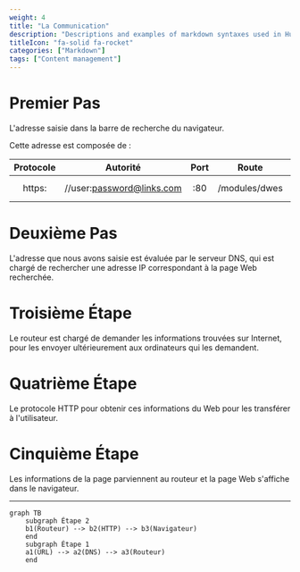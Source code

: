 ```yaml
---
weight: 4
title: "La Communication"
description: "Descriptions and examples of markdown syntaxes used in Hugo."
titleIcon: "fa-solid fa-rocket"
categories: ["Markdown"]
tags: ["Content management"]
---
```


# Premier Pas
L'adresse saisie dans la barre de recherche du navigateur.

Cette adresse est composée de :

|Protocole|Autorité|Port|Route|Paramètres|Fragment|
|:---:|:---:|:---:|:---:|:---:|:---:|
|https:|//user:password@links.com|:80|/modules/dwes|?id=123&search=php|#objects-111|

# Deuxième Pas
L'adresse que nous avons saisie est évaluée par le serveur DNS, qui est chargé de rechercher une adresse IP correspondant à la page Web recherchée.

# Troisième Étape
Le routeur est chargé de demander les informations trouvées sur Internet, pour les envoyer ultérieurement aux ordinateurs qui les demandent.

# Quatrième Étape
Le protocole HTTP pour obtenir ces informations du Web pour les transférer à l'utilisateur.

# Cinquième Étape
Les informations de la page parviennent au routeur et la page Web s'affiche dans le navigateur.

***

<!-- Contour de sirène -->
``` mermaid
graph TB
    subgraph Étape 2
    b1(Routeur) --> b2(HTTP) --> b3(Navigateur)
    end
    subgraph Étape 1
    a1(URL) --> a2(DNS) --> a3(Routeur)
    end
```